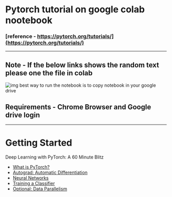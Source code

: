 # Pytorch tutorial on google colab nootebook 
### [reference - https://pytorch.org/tutorials/](https://pytorch.org/tutorials/)

***
## Note - If the below links shows the random text please one the file in colab
![img](https://github.com/param087/Pytorch-tutorial-on-Google-colab/blob/master/Images/Screenshot%20(74).png)
best way to run the notebook is to copy notebook in your google drive
## Requirements - Chrome Browser and Google drive login
                  
 
***
# Getting Started
  Deep Learning with PyTorch: A 60 Minute Blitz
   * [What is PyTorch?](https://drive.google.com/file/d/1SCW0WNW4716jV803YJiRvsvcQezR0Tzx/view?usp=sharing)
   * [Autograd: Automatic Differentiation](https://drive.google.com/file/d/1XW3phQbownypM9xyG0_05hzxVe5lc1Yr/view?usp=sharing)
   * [Neural Networks](https://drive.google.com/file/d/1kYBwZfxC-L7dvj51NcNdS1VSQPT0IjqG/view?usp=sharing)
   * [Training a Classifier](https://drive.google.com/file/d/1v-rWBOFdqfBRaNcx27uC9q82K9XrXjHx/view?usp=sharing)
   * [Optional: Data Parallelism](https://drive.google.com/file/d/1e6FRN2YKSJlefWrZKPp4Hy-n5l9ckhC-/view?usp=sharing)
